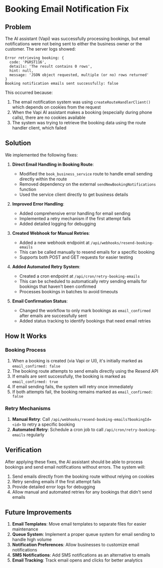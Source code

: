 # Booking Email Notification Fix

## Problem

The AI assistant (Vapi) was successfully processing bookings, but email notifications were not being sent to either the business owner or the customer. The server logs showed:

```
Error retrieving booking: {
  code: 'PGRST116',
  details: 'The result contains 0 rows',
  hint: null,
  message: 'JSON object requested, multiple (or no) rows returned'
}
Booking notification emails sent successfully: false
```

This occurred because:

1. The email notification system was using `createRouteHandlerClient()` which depends on cookies from the request
2. When the Vapi AI assistant makes a booking (especially during phone calls), there are no cookies available
3. The system was trying to retrieve the booking data using the route handler client, which failed

## Solution

We implemented the following fixes:

1. **Direct Email Handling in Booking Route**:
   - Modified the `book_business_service` route to handle email sending directly within the route
   - Removed dependency on the external `sendNewBookingNotifications` function
   - Used the service client directly to get business details

2. **Improved Error Handling**:
   - Added comprehensive error handling for email sending
   - Implemented a retry mechanism if the first attempt fails
   - Added detailed logging for debugging

3. **Created Webhook for Manual Retries**:
   - Added a new webhook endpoint at `/api/webhooks/resend-booking-emails`
   - This can be called manually to resend emails for a specific booking
   - Supports both POST and GET requests for easier testing

4. **Added Automated Retry System**:
   - Created a cron endpoint at `/api/cron/retry-booking-emails`
   - This can be scheduled to automatically retry sending emails for bookings that haven't been confirmed
   - Processes bookings in batches to avoid timeouts

5. **Email Confirmation Status**:
   - Changed the workflow to only mark bookings as `email_confirmed` after emails are successfully sent
   - Added status tracking to identify bookings that need email retries

## How It Works

### Booking Process

1. When a booking is created (via Vapi or UI), it's initially marked as `email_confirmed: false`
2. The booking route attempts to send emails directly using the Resend API
3. If emails are sent successfully, the booking is marked as `email_confirmed: true`
4. If email sending fails, the system will retry once immediately
5. If both attempts fail, the booking remains marked as `email_confirmed: false`

### Retry Mechanisms

1. **Manual Retry**: Call `/api/webhooks/resend-booking-emails?bookingId=<id>` to retry a specific booking
2. **Automated Retry**: Schedule a cron job to call `/api/cron/retry-booking-emails` regularly

## Verification

After applying these fixes, the AI assistant should be able to process bookings and send email notifications without errors. The system will:

1. Send emails directly from the booking route without relying on cookies
2. Retry sending emails if the first attempt fails
3. Provide detailed error logs for debugging
4. Allow manual and automated retries for any bookings that didn't send emails

## Future Improvements

1. **Email Templates**: Move email templates to separate files for easier maintenance
2. **Queue System**: Implement a proper queue system for email sending to handle high volume
3. **Notification Preferences**: Allow businesses to customize email notifications
4. **SMS Notifications**: Add SMS notifications as an alternative to emails
5. **Email Tracking**: Track email opens and clicks for better analytics 